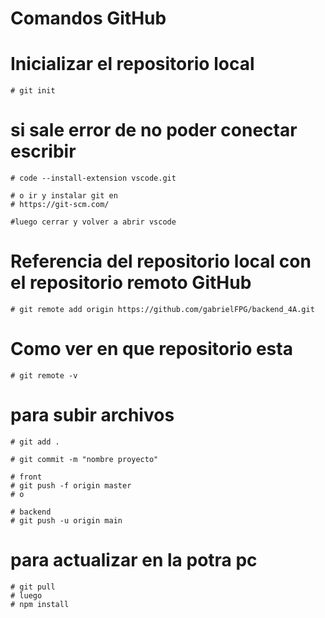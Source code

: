 # Comandos GitHub

# Inicializar el repositorio local 
```
# git init
```

# si sale error de no poder conectar escribir
```
# code --install-extension vscode.git

# o ir y instalar git en
# https://git-scm.com/

#luego cerrar y volver a abrir vscode
```

# Referencia del repositorio local con el repositorio remoto GitHub
```
# git remote add origin https://github.com/gabrielFPG/backend_4A.git
``` 

# Como ver en que repositorio esta
```
# git remote -v
```

# para subir archivos
```
# git add .

# git commit -m "nombre proyecto"

# front
# git push -f origin master
# o

# backend
# git push -u origin main
```

# para actualizar en la potra pc
```
# git pull
# luego 
# npm install
```
